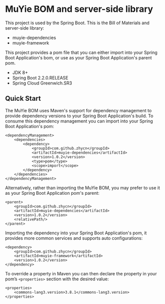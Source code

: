 # MuYie BOM and server-side library

This project is used by the Spring Boot. This is the Bill of Materials and server-side library:

- muyie-dependencies
- muyie-framework

This project provides a pom file that you can either import into your Spring Boot Application's bom, or use as your Spring Boot Application's parent pom. 

- JDK 8+
- Spring Boot 2.2.0.RELEASE
- Spring Cloud Greenwich.SR3

## Quick Start

The MuYie BOM uses Maven's support for dependency management to provide dependency versions to your Spring Boot Application's build. To consume this dependency management you can import into your Spring Boot Application's pom: 

```
<dependencyManagement>
    <dependencies>
        <dependency>
            <groupId>com.github.zhycn</groupId>
            <artifactId>muyie-dependencies</artifactId>
            <version>1.0.2</version>
            <type>pom</type>
            <scope>import</scope>
        </dependency>
    </dependencies>
</dependencyManagement>
```

Alternatively, rather than importing the MuYie BOM, you may prefer to use it as your Spring Boot Application pom's parent: 

```
<parent>
    <groupId>com.github.zhycn</groupId>
    <artifactId>muyie-dependencies</artifactId>
    <version>1.0.2</version>
    <relativePath/>
</parent>
```

Importing the dependency into your Spring Boot Application's pom, it provides more common services and supports auto configurations:

```
<dependency>
    <groupId>com.github.zhycn</groupId>
    <artifactId>muyie-framework</artifactId>
    <version>1.0.2</version>
</dependency>
```

To override a property in Maven you can then declare the property in your pom’s `<properties>` section with the desired value:

```
<properties>
    <commons-lang3.version>3.8.1</commons-lang3.version>
</properties>
```
